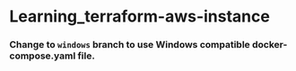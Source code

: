 ﻿# Learning_terraform-aws-instance
### Change to ```windows``` branch to use Windows compatible docker-compose.yaml file.
